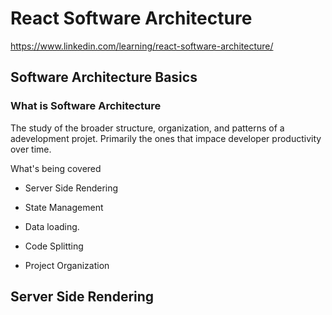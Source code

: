 # React Software Architecture #

https://www.linkedin.com/learning/react-software-architecture/

## Software Architecture Basics ##

### What is Software Architecture ###

The study of the broader structure, organization, and patterns of a adevelopment projet. Primarily the ones that impace developer productivity over time.

What's being covered

- Server Side Rendering

- State Management

- Data loading.

- Code Splitting

- Project Organization

## Server Side Rendering ##

